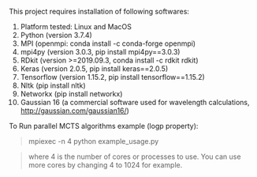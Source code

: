 This project requires installation of following softwares:

1. Platform tested: Linux and MacOS
2. Python (version 3.7.4) 
3. MPI (openmpi: conda install -c conda-forge openmpi)
4. mpi4py (version 3.0.3, pip install mpi4py==3.0.3)
5. RDkit (version >=2019.09.3, conda install -c rdkit rdkit)
6. Keras (version 2.0.5, pip install keras==2.0.5)
7. Tensorflow (version 1.15.2, pip install tensorflow==1.15.2)
8. Nltk (pip install nltk)
9. Networkx (pip install networkx) 
10. Gaussian 16 (a commercial software used for wavelength calculations, http://gaussian.com/gaussian16/)

To Run parallel MCTS algorithms example (logp property):

> mpiexec -n 4 python example_usage.py

> where 4 is the number of cores or processes to use. You can use more cores by changing 4 to 1024 for example. 

